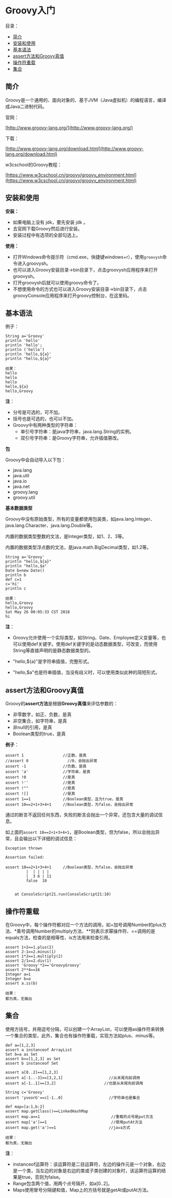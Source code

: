 # Groovy入门

目录：

- [简介](#简介)
- [安装和使用](#安装和使用)
- [基本语法 ](#基本语法)
- [assert方法和Groovy真值](#assert方法和Groovy真值)
- [操作符重载](#操作符重载)
- [集合](#集合)

## 简介

Groovy是一个通用的、面向对象的、基于JVM（Java虚拟机）的编程语言，编译成Java二进制代码。

官网：

[http://www.groovy-lang.org/](http://www.groovy-lang.org/)

下载：

[http://www.groovy-lang.org/download.html](http://www.groovy-lang.org/download.html)

w3cschool的Groovy教程：

[https://www.w3cschool.cn/groovy/groovy_environment.html](https://www.w3cschool.cn/groovy/groovy_environment.html)

## 安装和使用

**安装：**

- 如果电脑上没有 jdk，要先安装 jdk 。
- 去官网下载Groovy然后进行安装。
- 安装过程中有选项的全部勾选上。

**使用：**

- 打开Windows命令提示符（cmd.exe，快捷键windows+r），使用`groovysh`命令进入groovysh。
- 也可以进入Groovy安装目录->bin目录下，点击groovysh应用程序来打开groovysh。
- 打开groovysh后就可以使用groovy命令了。
- 不想使用命令的方式也可以进入Groovy安装目录->bin目录下，点击groovyConsole应用程序来打开groovy控制台，在这里码。

## 基本语法

例子：

```
String a='Groovy'
println 'hello'
println 'hello';
println ('hello')
println 'hello,${a}'
println "hello,${a}"

结果：
hello
hello
hello
hello,${a}
hello,Groovy
```

**注**：

- 分号是可选的，可不加。
- 括号也是可选的，也可以不加。
- Groovy中有两种类型的字符串：
  - 单引号字符串：是java字符串，java.lang.String的实例。
  - 双引号字符串：是Groovy字符串，允许插值篡改。

**包**

Groovy中会自动导入以下包：

- java.lang
- java.util
- java.io
- java.net
- groovy.lang
- groovy.util

**基本数据类型**

Groovy中没有原始类型，所有的变量都使用包装类，如java.lang.Integer、java.lang.Character、java.lang.Double等。

内置的数据类型整数的文法，是Integer类型，如1、2、3等。

内置的数据类型浮点数的文法，是java.math.BigDecimal类型，如1.2等。

```
String a='Groovy'
println "hello,${a}"
println "hello,$a"
Date b=new Date()
println b
def c=1
c='hi'
println c

结果：
hello,Groovy
hello,Groovy
Sat May 26 00:05:33 CST 2018
hi
```

**注**：

- Groovy允许使用一个实际类型，如String、Date、Employee定义变量等，也可以使用def关键字。使用def关键字的是动态数据类型，可改变，而使用String等直接声明的是静态数据类型的。

- "hello,${a}"是字符串插值，完整形式。
- "hello,$a"也是符串插值，当没有歧义时，可以使用类似此种的简短形式。

## assert方法和Groovy真值

Groovy的**assert方法**是根据**Groovy真值**来评估参数的：

- 非零数字，如正、负数，是真
- 非空集合，如字符串，是真
- 非null的引用，是真
- Boolean类型的true，是真

**例子**：

```
assert 1                 //正数，是真
//assert 0                 //0，会抛出异常
assert -1                //负数，是真
assert 'a'               //字符串，是真
assert !0                //是真
assert !''               //是真
assert !""               //是真
assert ![]               //是真
assert 1==1              //Boolean类型，且为true，是真
assert 10==2+1+3+4+1     //Boolean类型，为false，会抛出异常
```

通过的断言不返回任何东西，失败的断言会抛出一个异常，还包含大量的调试信息。

如上面的`assert 10==2+1+3+4+1`，是Boolean类型，但为false，所以会抛出异常，且会输出以下详细的调试信息：

```
Exception thrown

Assertion failed: 

assert 10==2+1+3+4+1     //Boolean类型，为false，会抛出异常
         |  | | | |
         |  3 6 | 11
         false  10


	at ConsoleScript21.run(ConsoleScript21:10)
```

## 操作符重载

在Groovy中，每个操作符都对应一个方法的调用，如+加号调用Number的plus方法、*乘号调用Number的multiply方法、**则表示求幂操作符、==调用的是equals方法，检查的是相等性、is方法用来检查引用。

```
assert 1+2==1.plus(2)
assert 2-1==2.minus(1)
assert 1*2==1.multiply(2)
assert 2/1==2.div(1)
assert 'Groovy'*2=='GroovyGroovy'
assert 2**4==16
Integer a=1
Integer b=a
assert a.is(b)

结果：
都为真，无输出
```

## 集合

使用方括号，并用逗号分隔，可以创建一个ArrayList，可以使用as操作符来转换一个集合的类型，此外，集合也有操作符重载，实现方法如plus、minus等。

```
def a=[1,2,3]
assert a instanceof ArrayList
Set b=a as Set
assert b==[1,2,3] as Set
assert b instanceof Set

assert a[0..2]==[1,2,3]
assert a[-1..-3]==[3,2,1]                    //从末尾向前调用
assert a[-1..1]==[3,2]					   //也是从末尾向前调用

String c='Groovy'
assert 'yvoorG'==c[-1..0]                    //字符串也是集合

def map=[a:1,b:2]
assert map.getClass()==LinkedHashMap
assert map.a==1                               //重载的点号是put方法
assert map['a']==1                            //使用putAt方法
assert map.get('a')==1                       //java方式

结果：
都为真，无输出
```

**注**：

- instanceof运算符：该运算符是二目运算符，左边的操作元是一个对象，右边是一个类，当左边的对象是右边的类或子类创建的对象时，该运算符运算的结果是true，否则为false。
- Range包含两个值，用两个点号隔开，如a[0..2]。
- Maps使用冒号分隔键和值，Map上的方括号就是getAt或putAt方法。